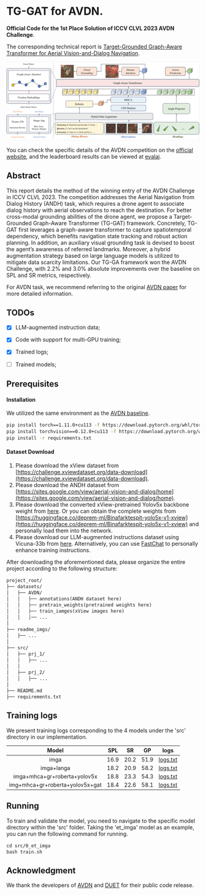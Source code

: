 # TG-GAT for AVDN.

**Official Code for the 1st Place Solution of ICCV CLVL 2023 AVDN Challenge**. 

The corresponding technical report is [Target-Grounded Graph-Aware Transformer for Aerial Vision-and-Dialog Navigation](https://arxiv.org/abs/2308.11561). 

<img src="readme_imgs/overview.png" alt="overview"  />

You can check the specific details of the AVDN competition on the [official website](https://sites.google.com/view/aerial-vision-and-dialog/avdn-challenge?authuser=0), and the leaderboard results can be viewed at [evalai](https://eval.ai/web/challenges/challenge-page/2049/leaderboard/4850).



## Abstract

This report details the method of the winning entry of the AVDN Challenge in ICCV CLVL 2023. The competition addresses the Aerial Navigation from Dialog History (ANDH) task, which requires a drone agent to associate dialog history with aerial observations to reach the destination. For better cross-modal grounding abilities of the drone agent, we propose a Target-Grounded Graph-Aware Transformer (TG-GAT) framework. Concretely, TG-GAT first leverages a graph-aware transformer to capture spatiotemporal dependency, which benefits navigation state tracking and robust action planning. In addition, an auxiliary visual grounding task is devised to boost the agent’s awareness of referred landmarks. Moreover, a hybrid augmentation strategy based on large language models is utilized to mitigate data scarcity limitations. Our TG-GA framework won the AVDN Challenge, with 2.2% and 3.0% absolute improvements over the baseline on SPL and SR metrics, respectively. 

For AVDN task,  we recommend referring to the original [AVDN paper](https://arxiv.org/abs/2205.12219) for more detailed information.



## TODOs

- [x] LLM-augmented instruction data;
- [x] Code with support for multi-GPU training;
- [x] Trained logs;
- [ ] Trained models;



## Prerequisites

#### Installation

We utilized the same environment as the [AVDN baseline](https://github.com/eric-ai-lab/Aerial-Vision-and-Dialog-Navigation).

```bash
pip install torch==1.11.0+cu113 -f https://download.pytorch.org/whl/torch_stable.html
pip install torchvision==0.12.0+cu113 -f https://download.pytorch.org/whl/torch_stable.html
pip install -r requirements.txt
```



#### Dataset Download

1. Please download the xView dataset from [https://challenge.xviewdataset.org/data-download](https://challenge.xviewdataset.org/data-download).
2. Please download the ANDH dataset from [https://sites.google.com/view/aerial-vision-and-dialog/home](https://sites.google.com/view/aerial-vision-and-dialog/home).
3. Please download the converted xView-pretrained Yolov5x backbone weight from [here](https://drive.google.com/file/d/1G3m2KTKt3EWnvR24d5fZlLnjisADzkzp/view?usp=drive_link). Or you can obtain the complete weights from [https://huggingface.co/deprem-ml/Binafarktespit-yolo5x-v1-xview](https://huggingface.co/deprem-ml/Binafarktespit-yolo5x-v1-xview) and personally load them into the network.
4. Please download our LLM-augmented instructions dataset using Vicuna-33b from  [here](https://drive.google.com/file/d/1fUII6iBEoZXZO72j1WOqIefl77h6EtTr/view?usp=drive_link). Alternatively, you can use [FastChat](https://github.com/lm-sys/FastChat) to personally enhance training instructions.

After downloading the aforementioned data, please organize the entire project according to the following structure:

```
project_root/
├── datasets/
│   ├── AVDN/
│   │   ├── annotations(ANDH dataset here)
│   │   ├── pretrain_weights(pretrained weights here)
│   │	├── train_iamges(xView images here)
│	│	│── ...
│
├── readme_imgs/
│   ├── ...
│
├── src/
│   ├── prj_1/
│   │   ├── ...
│   │
│   ├── prj_2/
│   │   ├── ...
│
├── README.md
├── requirements.txt
```



## Training logs

We present training logs corresponding to the 4 models under the 'src' directory in our implementation.

|               **Model**               | **SPL** | **SR** | **GP** | logs |
| :-----------------------------------: | :-----: | :----: | :----: | :----: |
|                 imga                  |  16.9   |  20.2  |  51.9  | [logs.txt](tg-gat-logs/imga.txt) |
|              imga+langa               |  18.2   |  20.9  |  58.2  | [logs.txt](tg-gat-logs/imga+langa.txt) |
|  imga+mhca+gr+roberta+yolov5x   |  18.8   |  23.3  |  54.3  | [logs.txt](tg-gat-logs/imga+mhca+gr+roberta+yolov5x.txt) |
| img+mhca+gr+roberta+yolov5x+gat |  18.4   |  22.6  |  58.1  | [logs.txt](tg-gat-logs/imga+mhca+gr+roberta+yolov5x+gat.txt) |



## Running

To train and validate the model, you need to navigate to the specific model directory within the 'src' folder. Taking the 'et_imga' model as an example, you can run the following command for running.

```
cd src/0_et_imga
bash train.sh
```



## Acknowledgment

We thank the developers of [AVDN](https://github.com/eric-ai-lab/Aerial-Vision-and-Dialog-Navigation) and [DUET](https://github.com/cshizhe/VLN-DUET) for their public code release.



